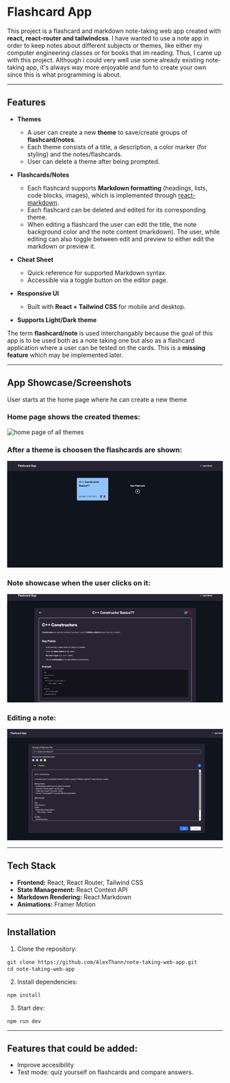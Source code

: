 # Flashcard App

This project is a flashcard and markdown note-taking web app created with **react, react-router and tailwindcss**. I have wanted to use a note app in order to keep notes about different subjects or themes, like either my computer engineering classes or for books that im reading. Thus, I came up with this project. Although i could very well use some already existing note-taking app, it's always way more enjoyable and fun to create your own since this is what programming is about.

---

## Features

- **Themes**

  - A user can create a new **theme** to save/create groups of **flashcard/notes**.
  - Each theme consists of a title, a description, a color marker (for styling) and the notes/flashcards.
  - User can delete a theme after being prompted.

- **Flashcards/Notes**

  - Each flashcard supports **Markdown formatting** (headings, lists, code blocks, images), which is implemented through [react-markdown](https://github.com/remarkjs/react-markdown).
  - Each flashcard can be deleted and edited for its corresponding theme.
  - When editing a flashcard the user can edit the title, the note background color and the note content (markdown). The user, while editing can also toggle between edit and preview to either edit the markdown or preview it.

- **Cheat Sheet**

  - Quick reference for supported Markdown syntax.
  - Accessible via a toggle button on the editor page.

- **Responsive UI**
  - Built with **React + Tailwind CSS** for mobile and desktop.
- **Supports Light/Dark theme**

The term **flashcard/note** is used interchangably because the goal of this app is to be used both as a note taking one but also as a flashcard application where a user can be tested on the cards. This is a **missing feature** which may be implemented later.

---

## App Showcase/Screenshots

User starts at the home page where he can create a new theme

### Home page shows the created themes:

![home page of all themes](/public/screenshots/theme_page.png)

### After a theme is choosen the flashcards are shown:

![flashcard page when clicking on a theme](/public/screenshots/flashcard_page.png)

### Note showcase when the user clicks on it:

![example note showcase](/public/screenshots/note_showcase.png)

### Editing a note:

![example of note editing](/public/screenshots/note_editing.png)

---

## Tech Stack

- **Frontend:** React, React Router, Tailwind CSS
- **State Management:** React Context API
- **Markdown Rendering:** React Markdown
- **Animations:** Framer Motion

---

## Installation

1. Clone the repository:

```
git clone https://github.com/AlexThann/note-taking-web-app.git
cd note-taking-web-app
```

2. Install dependencies:

```
npm install
```

3. Start dev:

```
npm run dev
```

---

## Features that could be added:

- Improve accesibility
- Test mode: quiz yourself on flashcards and compare answers.
